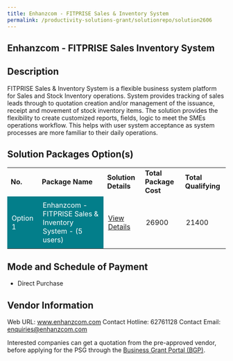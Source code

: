 ```yaml
---
title: Enhanzcom - FITPRISE Sales & Inventory System
permalink: /productivity-solutions-grant/solutionrepo/solution2606
---
```


## Enhanzcom - FITPRISE Sales Inventory System

## Description

FITPRISE Sales & Inventory System is a flexible business system platform for Sales and Stock Inventory operations. System provides tracking of sales leads through to quotation creation and/or management of the issuance, receipt and movement of stock inventory items. The solution provides the flexibility to create customized reports, fields, logic to meet the SMEs operations workflow. This helps with user system acceptance as system processes are more familiar to their daily operations.

## Solution Packages Option(s)

<table>
<tr>
<td><b>No.</b></td>
<td><b>Package Name</b></td>
<td><b>Solution Details</b></td>
<td><b>Total Package Cost</b></td>
<td><b>Total Qualifying</b></td>
</tr>
<tr>
<td style='padding: 10px; background-color: #037E8A; color: #FFFFFF;'>Option 1</td>
<td style='padding: 10px; background-color: #037E8A; color: #FFFFFF;'>Enhanzcom - FITPRISE Sales & Inventory System - (5 users)</td>
<td style='padding: 10px;'><a href='https://www.gobusiness.gov.sg/images/psg/Enhanzcom_Inventory_20210029_Desensitised_Annex_3.pdf' target='_blank'>View Details</a></td>
<td style='padding: 10px;'>26900</td>
<td style='padding: 10px;'>21400</td>
</tr>
</table>

## Mode and Schedule of Payment

 - Direct Purchase

## Vendor Information

 Web URL: www.enhanzcom.com 
Contact Hotline: 62761128 
Contact Email: enquiries@enhanzcom.com 


Interested companies can get a quotation from the pre-approved vendor, before applying for the PSG through the <a href='https://www.businessgrants.gov.sg/'>Business Grant Portal (BGP)</a>.

<script src="/jquery/resize-tables.js"></script>
